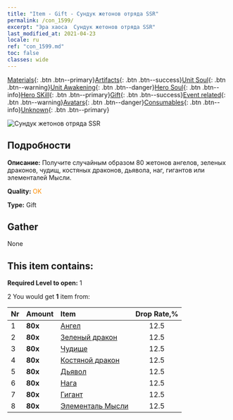 ```yaml
---
title: "Item - Gift - Сундук жетонов отряда SSR"
permalink: /con_1599/
excerpt: "Эра хаоса  Сундук жетонов отряда SSR"
last_modified_at: 2021-04-23
locale: ru
ref: "con_1599.md"
toc: false
classes: wide
---
```

 [Materials](/ItemsRU/){: .btn .btn--primary}[Artifacts](/ItemsRU/Artifacts/){: .btn .btn--success}[Unit Soul](/ItemsRU/UnitSoul/){: .btn .btn--warning}[Unit Awakening](/ItemsRU/UnitAwakening/){: .btn .btn--danger}[Hero Soul](/ItemsRU/HeroSoul/){: .btn .btn--info}[Hero SKill](/ItemsRU/HeroSkill/){: .btn .btn--primary}[Gift](/ItemsRU/Gift/){: .btn .btn--success}[Event related](/ItemsRU/Events/){: .btn .btn--warning}[Avatars](/ItemsRU/Avatars/){: .btn .btn--danger}[Consumables](/ItemsRU/Consumables/){: .btn .btn--info}[Unknown](/ItemsRU/Unknown/){: .btn .btn--primary}

 ![Сундук жетонов отряда SSR](/images/t/i_907211.png)

## Подробности
 **Описание:** Получите случайным образом 80 жетонов ангелов, зеленых драконов, чудищ, костяных драконов, дьявола, наг, гигантов или элементалей Мысли.

 **Quality:** <span style="color: #FF8C00">OK</span>

 **Type:** Gift

## Gather

  None

## This item contains:

 **Required Level to open:** 1

 2 You would get **1** item  from:

  | Nr | Amount |     Item    | Drop Rate,% |
  |:---|:-------|:------------|:---------:|
  | 1 |  **80x** | [Ангел](/ItemsRU/unt_196/) | 12.5 | 
  | 2 |  **80x** | [Зеленый дракон](/ItemsRU/unt_205/) | 12.5 | 
  | 3 |  **80x** | [Чудище](/ItemsRU/unt_223/) | 12.5 | 
  | 4 |  **80x** | [Костяной дракон](/ItemsRU/unt_214/) | 12.5 | 
  | 5 |  **80x** | [Дьявол](/ItemsRU/unt_232/) | 12.5 | 
  | 6 |  **80x** | [Нага](/ItemsRU/unt_240/) | 12.5 | 
  | 7 |  **80x** | [Гигант](/ItemsRU/unt_241/) | 12.5 | 
  | 8 |  **80x** | [Элементаль Мысли](/ItemsRU/unt_267/) | 12.5 | 
